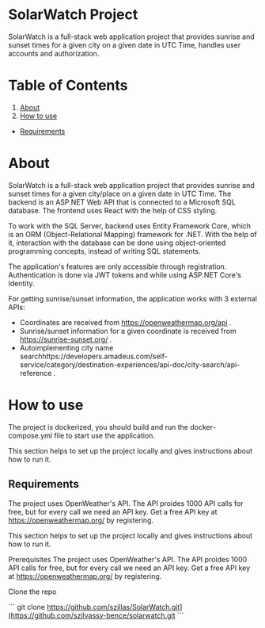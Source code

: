 # SolarWatch Project
SolarWatch is a full-stack web application project that provides sunrise and sunset times for a given city on a given date in UTC Time, handles user accounts and authorization.

# Table of Contents
1. [About](#about)
2. [How to use](#how-to-use)
  - [Requirements](##requirements)

# About
SolarWatch is a full-stack web application project that provides sunrise and sunset times for a given city/place on a given date in UTC Time. The backend is an ASP.NET Web API that is connected to a Microsoft SQL database. The frontend uses React with the help of CSS styling.

To work with the SQL Server, backend uses Entity Framework Core, which is an ORM (Object-Relational Mapping) framework for .NET. With the help of it, interaction with the database can be done using object-oriented programming concepts, instead of writing SQL statements.

The application's features are only accessible through registration. Authentication is done via JWT tokens and while using ASP.NET Core's Identity.

For getting sunrise/sunset information, the application works with 3 external APIs:
- Coordinates are received from https://openweathermap.org/api .
- Sunrise/sunset information for a given coordinate is received from https://sunrise-sunset.org/ .
- Autoimplementing city name searchhttps://developers.amadeus.com/self-service/category/destination-experiences/api-doc/city-search/api-reference .

# How to use
The project is dockerized, you should build and run the docker-compose.yml file to start use the application.

This section helps to set up the project locally and gives instructions about how to run it.

## Requirements
The project uses OpenWeather's API. The API proides 1000 API calls for free, but for every call we need an API key. Get a free API key at https://openweathermap.org/ by registering.

This section helps to set up the project locally and gives instructions about how to run it.

Prerequisites
The project uses OpenWeather's API. The API proides 1000 API calls for free, but for every call we need an API key. Get a free API key at https://openweathermap.org/ by registering.

Clone the repo

\`\`\`
git clone https://github.com/szillas/SolarWatch.git](https://github.com/szilvassy-bence/solarwatch.git
\`\`\`
